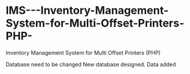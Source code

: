 # IMS---Inventory-Management-System-for-Multi-Offset-Printers-PHP-
Inventory Management System for Multi Offset Printers (PHP)

Database need to be changed
New database designed.
Data added


